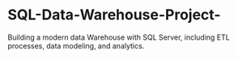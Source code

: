 # SQL-Data-Warehouse-Project-
Building a modern data Warehouse with SQL Server, including ETL processes, data modeling, and analytics.
